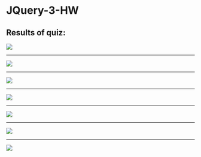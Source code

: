 # JQuery-3-HW

## Results of quiz:

 ![](https://github.com/ArtemNovorai/JQuery-3/issues/1)
 ***
![](https://github.com/ArtemNovorai/JQuery-3/issues/1) 
***
![](https://github.com/ArtemNovorai/JQuery-3/issues/1)
***
 ![](https://cloud.githubusercontent.com/assets/21219096/21744590/88a61e56-d521-11e6-90a9-c70394d87754.png)
 ***
 ![](https://cloud.githubusercontent.com/assets/21219096/21744745/4ab9baf0-d524-11e6-8165-6f32eb0405bc.png)
 ***
 ![](https://cloud.githubusercontent.com/assets/21219096/21744750/6450d2f0-d524-11e6-99db-02e35981b448.png)
 ***
![](https://cloud.githubusercontent.com/assets/21219096/21744754/77bafa00-d524-11e6-9257-4c77b82068fa.png)





